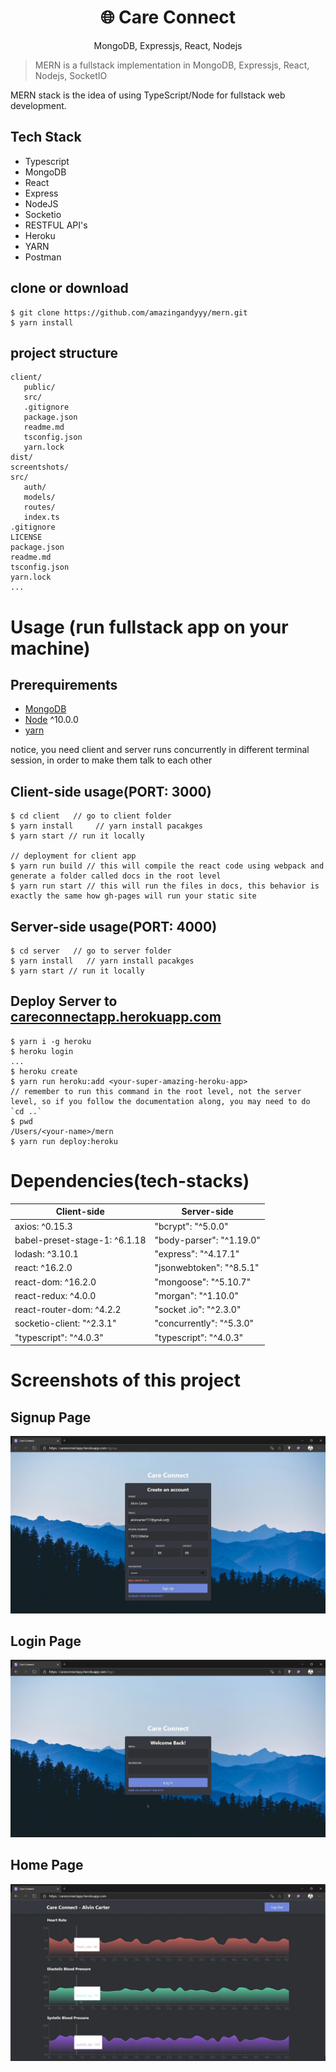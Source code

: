 <h1 align="center">
🌐 Care Connect
</h1>
<p align="center">
MongoDB, Expressjs, React, Nodejs
</p>

> MERN is a fullstack implementation in MongoDB, Expressjs, React, Nodejs,
> SocketIO

MERN stack is the idea of using TypeScript/Node for fullstack web development.

## Tech Stack

- Typescript
- MongoDB
- React
- Express
- NodeJS
- Socketio
- RESTFUL API's
- Heroku
- YARN
- Postman

## clone or download

```terminal
$ git clone https://github.com/amazingandyyy/mern.git
$ yarn install
```

## project structure

```terminal
client/
   public/
   src/
   .gitignore
   package.json
   readme.md
   tsconfig.json
   yarn.lock
dist/
screentshots/
src/
   auth/
   models/
   routes/
   index.ts
.gitignore
LICENSE
package.json
readme.md
tsconfig.json
yarn.lock
...
```

# Usage (run fullstack app on your machine)

## Prerequirements

- [MongoDB](https://www.mongodb.com/)
- [Node](https://nodejs.org/en/) ^10.0.0
- [yarn](https://yarnpkg.com/)

notice, you need client and server runs concurrently in different terminal
session, in order to make them talk to each other

## Client-side usage(PORT: 3000)

```terminal
$ cd client   // go to client folder
$ yarn install     // yarn install pacakges
$ yarn start // run it locally

// deployment for client app
$ yarn run build // this will compile the react code using webpack and generate a folder called docs in the root level
$ yarn run start // this will run the files in docs, this behavior is exactly the same how gh-pages will run your static site
```

## Server-side usage(PORT: 4000)

```terminal
$ cd server   // go to server folder
$ yarn install   // yarn install pacakges
$ yarn start // run it locally
```

## Deploy Server to [careconnectapp.herokuapp.com](https://careconnectapp.herokuapp.com/)

```terminal
$ yarn i -g heroku
$ heroku login
...
$ heroku create
$ yarn run heroku:add <your-super-amazing-heroku-app>
// remember to run this command in the root level, not the server level, so if you follow the documentation along, you may need to do `cd ..`
$ pwd
/Users/<your-name>/mern
$ yarn run deploy:heroku
```

# Dependencies(tech-stacks)

| Client-side                   | Server-side              |
| ----------------------------- | ------------------------ |
| axios: ^0.15.3                | "bcrypt": "^5.0.0"       |
| babel-preset-stage-1: ^6.1.18 | "body-parser": "^1.19.0" |
| lodash: ^3.10.1               | "express": "^4.17.1"     |
| react: ^16.2.0                | "jsonwebtoken": "^8.5.1" |
| react-dom: ^16.2.0            | "mongoose": "^5.10.7"    |
| react-redux: ^4.0.0           | "morgan": "^1.10.0"      |
| react-router-dom: ^4.2.2      | "socket .io": "^2.3.0"   |
| socketio-client: "^2.3.1"     | "concurrently": "^5.3.0" |
| "typescript": "^4.0.3"        | "typescript": "^4.0.3"   |

# Screenshots of this project

## Signup Page

![](screenshots/signup.JPG)

## Login Page

![](screenshots/login.JPG)

## Home Page

![](screenshots/main.JPG)
